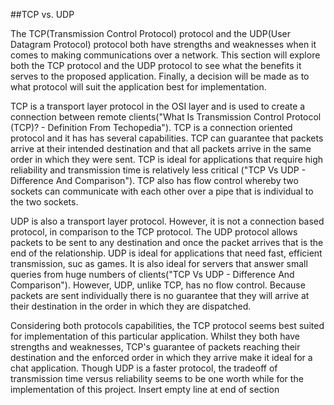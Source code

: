 ##TCP vs. UDP

The TCP(Transmission Control Protocol) protocol and the UDP(User Datagram Protocol) protocol both have strengths and weaknesses when it comes to making communications over a network. This section will explore both the TCP protocol and the UDP protocol to see what the benefits it serves to the proposed application. Finally, a decision will be made as to what protocol will suit the application best for implementation.  

TCP is a transport layer protocol in the OSI layer and is used to create a connection between remote clients("What Is Transmission Control Protocol (TCP)? - Definition From Techopedia"). TCP is a connection oriented protocol and it has has several capabilities. TCP can guarantee that packets arrive at their intended destination and that all packets arrive in the same order in which they were sent. TCP is ideal for applications that require high reliability and transmission time is relatively less critical ("TCP Vs UDP - Difference And Comparison"). TCP also has flow control whereby two sockets can communicate with each other over a pipe that is individual to the two sockets. 

UDP is also a transport layer protocol. However, it is not a connection based protocol, in comparison to the TCP protocol. The UDP protocol allows packets to be sent to any destination and once the packet arrives that is the end of the relationship. UDP is ideal for applications that need fast, efficient transmission, suc as games. It is also ideal for servers that answer small queries from huge numbers of clients("TCP Vs UDP - Difference And Comparison"). However, UDP, unlike TCP, has no flow control. Because packets are sent individually there is no guarantee that they will arrive at their destination in the order in which they are dispatched. 

Considering both protocols capabilities, the TCP protocol seems best suited for implementation of this particular application. Whilst they both have strengths and weaknesses, TCP's guarantee of packets reaching their destination and the enforced order in which they arrive make it ideal for a chat application. Though UDP is a faster protocol, the tradeoff of transmission time versus reliability seems to be one worth while for the implementation of this project. 
Insert empty line at end of section

